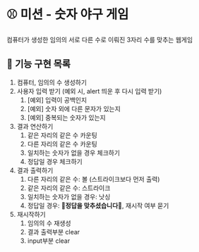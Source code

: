 # ⚾ 미션 - 숫자 야구 게임

컴퓨터가 생성한 임의의 서로 다른 수로 이뤄진 3자리 수를 맞추는 웹게임

## 🎯 기능 구현 목록

1. 컴퓨터, 임의의 수 생성하기
2. 사용자 입력 받기 (예외 시, alert 띄운 후 다시 입력 받기)
   1. [예외] 입력이 공백인지
   2. [예외] 숫자 외에 다른 문자가 있는지
   3. [예외] 중복되는 숫자가 있는지
3. 결과 연산하기
   1. 같은 자리의 같은 수 카운팅
   2. 다른 자리의 같은 수 카운팅
   3. 일치하는 숫자가 없을 경우 체크하기
   4. 정답일 경우 체크하기
4. 결과 출력하기
   1. 다른 자리의 같은 수: 볼 (스트라이크보다 먼저 출력)
   2. 같은 자리의 같은 수: 스트라이크
   3. 일치하는 숫자가 없을 경우: 낫싱
   4. 정답일 경우: 🎉**정답을 맞추셨습니다**🎉, 재시작 여부 묻기
5. 재시작하기
   1. 임의의 수 재생성
   2. 결과 출력부분 clear
   3. input부분 clear
